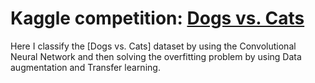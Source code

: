 # Kaggle competition: [Dogs vs. Cats](https://www.kaggle.com/c/dogs-vs-cats-redux-kernels-edition)
Here I classify the [Dogs vs. Cats] dataset by using the Convolutional Neural Network and then solving the overfitting problem by using Data augmentation
and Transfer learning.
